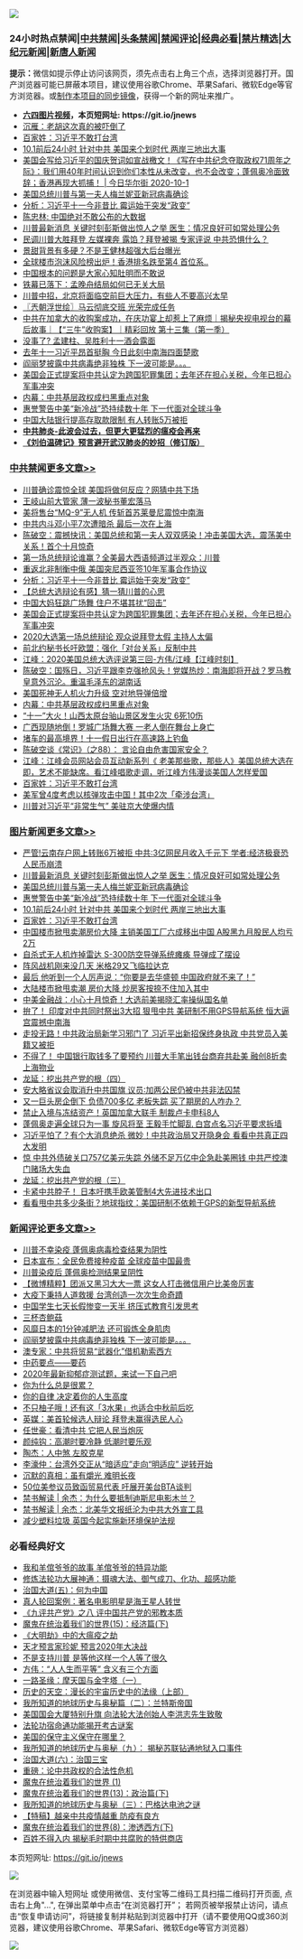 ![](https://raw.githubusercontent.com/fqnews/bnews/master/64photo/fqnews-qr.jpg)

<div id="tt">
<h3>24小时热点禁闻|<a href="#%E4%B8%AD%E5%85%B1%E7%A6%81%E9%97%BB%E6%9B%B4%E5%A4%9A%E6%96%87%E7%AB%A0">中共禁闻</a>|<a href="#%E5%9B%BE%E7%89%87%E6%96%B0%E9%97%BB%E6%9B%B4%E5%A4%9A%E6%96%87%E7%AB%A0">头条禁闻</a>|<a href="#%E6%96%B0%E9%97%BB%E8%AF%84%E8%AE%BA%E6%9B%B4%E5%A4%9A%E6%96%87%E7%AB%A0">禁闻评论|<a href="#%E5%BF%85%E7%9C%8B%E7%BB%8F%E5%85%B8%E5%A5%BD%E6%96%87">经典必看|<a href="/video.md#%E7%A6%81%E7%89%87%E7%B2%BE%E9%80%89">禁片精选</a>|<a href="https://github.com/fqnews/djy/blob/master/gb/nf1351518.md#1">大纪元新闻</a>|<a href="https://github.com/fqnews/ntdtv/blob/master/gb/prog204.md#1">新唐人新闻</a></h3>
<div><b>提示：</b>微信如提示停止访问该网页，须先点击右上角三个点，选择浏览器打开。国产浏览器可能已屏蔽本项目，建议使用谷歌Chrome、苹果Safari、微软Edge等官方浏览器。或<a href="https://github.com/fqnews/bnews/blob/master/%E5%88%B6%E4%BD%9Cgit%E7%A6%81%E9%97%BB%E9%95%9C%E5%83%8F.md">制作本项目的同步镜像</a>，获得一个新的网址来推广。</div>
<ul>
<li><b><a href="http://d1.bdrive.tk/64.mp4" target="_blank">六四图片视频</a>，本页短网址: https://git.io/jnews</b></li>
<li><a href="/baitai/20201002/1406631.md">沉雁：老胡这次真的被吓倒了</a></li>
<li><a href="/comments/20201001/1406207.md">百家姓：习近平不敢打台湾</a></li>
<li><a href="/topimagenews/20201001/1406564.md">10.1前后24小时 针对中共 美国来个划时代 两岸三地出大事</a></li>
<li><a href="/bannedvideo/20201002/1406571.md">美国会写给习近平的国庆贺词如宣战檄文！《写在中共纪念夺取政权71周年之际》：我们用40年时间认识到你们本性从未改变，也不会改变；蓬佩奥冷面致辞；香港再现大抓捕！ | 今日华尔街 2020-10-1</a></li>
<li><a href="/topimagenews/20201002/1406869.md">美国总统川普与第一夫人梅兰妮亚新冠病毒确诊</a></li>
<li><a href="/cbnews/20201002/1406876.md">分析：习近平十一今非昔比 霉运始于突发“政变”</a></li>
<li><a href="/baitai/20201002/1406694.md">陈忠林: 中国绝对不敢公布的大数据</a></li>
<li><a href="/topimagenews/20201002/1406915.md">川普最新消息 关键时刻彭斯做出惊人之举 医生：情况良好可如常处理公务</a></li>
<li><a href="/cnnews/20201001/1406473.md">民调川普大胜拜登 左媒裸奔 露馅？拜登被揭 专家评说 中共恐惧什么？</a></li>
<li><a href="/yule/20201002/1406730.md">景甜背景有多硬？不是王健林超强大后台曝光</a></li>
<li><a href="/cnnews/20201002/1406622.md">全球楼市泡沫风险榜出炉！香港排名跌至第4 首位系..</a></li>
<li><a href="/baitai/20201002/1406632.md">中国根本的问题是大家心知肚明而不敢说</a></li>
<li><a href="/ssgc/20201002/1406633.md">铁幕已落下：孟晚舟结局如何已无关大局</a></li>
<li><a href="/bannedvideo/20201002/1406898.md">川普中招，北京将面临空前巨大压力，有些人不要高兴太早</a></li>
<li><a href="/ssgc/20201002/1406630.md">〖兲朝浮世绘〗马云彻底交班 光荣完成任务</a></li>
<li><a href="/bannedvideo/20201002/1406702.md">中共在加拿大的收购案成功，在庆功宴上却惹上了麻烦｜揭秘央视电视台的幕后故事｜【“三牛”收购案】｜精彩回放 第十三集（第一季）</a></li>
<li><a href="/baitai/20201001/1406505.md">没事了? 孟建柱、吴胜利十一酒会露面</a></li>
<li><a href="/headline/20201002/1406709.md">去年十一习近平昂首挺胸 今日此刻中南海四面楚歌</a></li>
<li><a href="/comments/20201002/1406866.md">阎丽梦披露中共病毒绝非独株 下一波可能是。。。</a></li>
<li><a href="/cbnews/20201002/1406797.md">美国会正式提案将中共认定为跨国犯罪集团；去年还在担心关税，今年已担心军事冲突</a></li>
<li><a href="/cbnews/20201002/1406638.md">内幕：中共基层政权成扫黑重点对象</a></li>
<li><a href="/topimagenews/20201001/1406565.md">惠誉警告中美“新冷战”恐持续数十年 下一代面对全球斗争</a></li>
<li><a href="/comments/20201002/1406701.md">中国大陆银行提高存取款限制 有人转账5万被拒</a></li>
<li><b><a href="/comments/20200211/1275071.md" target="_blank">中共肺炎-此波会过去，但更大更猛烈的瘟疫会再来</a></b></li>
<li><b><a href="/comments/20200207/1272816.md" target="_blank">《刘伯温碑记》预言避开武汉肺炎的妙招（修订版）</a></b></li>
</ul>
</div>

<div class="catlist">
<h3><a href="/cbnews/" target="_blank">中共禁闻</a><span><a href="/cbnews/" target="_blank" rel="nofollow">更多文章>></a></span></h3>
<ul>
<li><a href="/cbnews/20201002/1407009.md" target="_blank">川普确诊震惊全球 美国将做何反应？网猜中共下场</a></li>
<li><a href="/cbnews/20201002/1406946.md" target="_blank">王岐山前大管家 薄一波秘书董宏落马</a></li>
<li><a href="/cbnews/20201002/1406937.md" target="_blank">美将售台“MQ-9”无人机 传斩首苏莱曼尼震惊中南海</a></li>
<li><a href="/cbnews/20201002/1406936.md" target="_blank">中共内斗邓小平7次遭暗杀 最后一次在上海</a></li>
<li><a href="/cbnews/20201002/1406920.md" target="_blank">陈破空：震撼快讯：美国总统和第一夫人双双感染！冲击美国大选，震荡美中关系！首个十月惊奇</a></li>
<li><a href="/cbnews/20201002/1406905.md" target="_blank">第一场总统辩论谁赢？全美最大西语频道过半观众：川普</a></li>
<li><a href="/cbnews/20201002/1406893.md" target="_blank">重返北非制衡中俄 美国突尼西亚签10年军事合作协议</a></li>
<li><a href="/cbnews/20201002/1406876.md" target="_blank">分析：习近平十一今非昔比 霉运始于突发“政变”</a></li>
<li><a href="/cbnews/20201002/1406811.md" target="_blank">【总统大选辩论有感】猜一猜川普的心思</a></li>
<li><a href="/cbnews/20201002/1406870.md" target="_blank">中国大妈狂跳广场舞 住户不堪其扰“回击”</a></li>
<li><a href="/cbnews/20201002/1406797.md" target="_blank">美国会正式提案将中共认定为跨国犯罪集团；去年还在担心关税，今年已担心军事冲突</a></li>
<li><a href="/cbnews/20201002/1406814.md" target="_blank">2020大选第一场总统辩论 观众说拜登太假 主持人太偏</a></li>
<li><a href="/cbnews/20201002/1406857.md" target="_blank">前北约秘书长吁欧盟：强化「对台关系」反制中共</a></li>
<li><a href="/cbnews/20201002/1406855.md" target="_blank">江峰：2020美国总统大选评说第三回-方伟/江峰【江峰时刻】</a></li>
<li><a href="/cbnews/20201002/1406679.md" target="_blank">陈破空：国殇日，习近平跟李克强抢风头！党媒热炒：南海即将开战？罗马教皇意外沉沦。重温毛泽东的湖南话</a></li>
<li><a href="/cbnews/20201002/1406649.md" target="_blank">美国死神无人机火力升级 空对地导弹倍增</a></li>
<li><a href="/cbnews/20201002/1406638.md" target="_blank">内幕：中共基层政权成扫黑重点对象</a></li>
<li><a href="/cbnews/20201002/1406637.md" target="_blank">“十一”大火！山西太原台骀山景区发生火灾 6死10伤</a></li>
<li><a href="/cbnews/20201002/1406636.md" target="_blank">广西现随地倒！罗城广场舞大赛 一老人倒在舞台上身亡</a></li>
<li><a href="/cbnews/20201002/1406635.md" target="_blank">堵车的最高境界！十一假日出行在高速路上钓鱼</a></li>
<li><a href="/cbnews/20201002/1406606.md" target="_blank">陈破空谈《常识》（之88）： 言论自由危害国家安全？</a></li>
<li><a href="/cbnews/20201002/1406595.md" target="_blank">江峰：江峰会员网站会员互动新系列《 老美那些歌，那些人》美国总统大选在即，艺术不能缺席。看江峰唱歌走调，听江峰方伟漫谈美国人怎样爱国</a></li>
<li><a href="/comments/20201001/1406207.md" target="_blank">百家姓：习近平不敢打台湾</a></li>
<li><a href="/cbnews/20201001/1406432.md" target="_blank">美军曾4度考虑以核弹攻击中国！其中2次「牵涉台湾」</a></li>
<li><a href="/cbnews/20201001/1406406.md" target="_blank">川普对习近平“非常生气” 美驻京大使爆内情</a></li>

</ul>
</div>
<div class="catlist">
<h3><a href="/topimagenews/" target="_blank">图片新闻</a><span><a href="/topimagenews/" target="_blank" rel="nofollow">更多文章>></a></span></h3>
<ul>
<li><a href="/topimagenews/20201002/1406986.md" target="_blank">严管!云南存户网上转账6万被拒 中共:3亿网民月收入千元下 学者:经济极衰恐人民币崩溃</a></li>
<li><a href="/topimagenews/20201002/1406915.md" target="_blank">川普最新消息 关键时刻彭斯做出惊人之举 医生：情况良好可如常处理公务</a></li>
<li><a href="/topimagenews/20201002/1406869.md" target="_blank">美国总统川普与第一夫人梅兰妮亚新冠病毒确诊</a></li>
<li><a href="/topimagenews/20201001/1406565.md" target="_blank">惠誉警告中美“新冷战”恐持续数十年 下一代面对全球斗争</a></li>
<li><a href="/topimagenews/20201001/1406564.md" target="_blank">10.1前后24小时 针对中共 美国来个划时代 两岸三地出大事</a></li>
<li><a href="/comments/20201001/1406207.md" target="_blank">百家姓：习近平不敢打台湾</a></li>
<li><a href="/topimagenews/20201001/1406461.md" target="_blank">中国楼市掀甩卖潮房价大降 主销美国工厂六成移出中国 A股黑九月股民人均亏2万</a></li>
<li><a href="/topimagenews/20201001/1406292.md" target="_blank">自杀式无人机炸掉雷达 S-300防空导弹系统瘫痪 导弹成了摆设</a></li>
<li><a href="/topimagenews/20201001/1406206.md" target="_blank">阵风战机刚来没几天 米格29又飞临拉达克</a></li>
<li><a href="/topimagenews/20201001/1406146.md" target="_blank">最后 他听到一个人厉声说：“你要是去华盛顿 中国政府就不来了！”</a></li>
<li><a href="/topimagenews/20201001/1406033.md" target="_blank">大陆楼市掀甩卖潮 房价大降 炒房客按捺不住加入其中</a></li>
<li><a href="/topimagenews/20201001/1406004.md" target="_blank">中美金融战：小心十月惊奇！大选前美揭晓汇率操纵国名单</a></li>
<li><a href="/topimagenews/20200930/1405966.md" target="_blank">拚了！ 印度对中共同时祭出3大招 狠甩中共 美研制不用GPS导航系统 恒大逼宫震撼中南海</a></li>
<li><a href="/topimagenews/20200930/1405907.md" target="_blank">走投无路！中共政治局新学习邪门了 习近平出新招保终身执政 中共党员入美籍又被拒</a></li>
<li><a href="/topimagenews/20200930/1405855.md" target="_blank">不得了！ 中国银行取钱多了要预约 川普大手笔出钱台商弃共赴美 融创8折卖上海物业</a></li>
<li><a href="/comments/20200930/1405812.md" target="_blank">龙延：挖出共产党的根（四）</a></li>
<li><a href="/topimagenews/20200930/1405725.md" target="_blank">安大略省议会取消升中共国旗 议员∶加两公民仍被中共非法囚禁</a></li>
<li><a href="/topimagenews/20200930/1405724.md" target="_blank">又一巨头房企倒下 负债700多亿 老板失踪 买了期房的人咋办？</a></li>
<li><a href="/topimagenews/20200930/1405637.md" target="_blank">禁止入境与冻结资产！英国加拿大联手 制裁卢卡申科8人</a></li>
<li><a href="/topimagenews/20200929/1405347.md" target="_blank">蓬佩奥走遍全球只为一事 旋风将至 王毅手忙脚乱 白宫点名习近平要求拆墙</a></li>
<li><a href="/topimagenews/20200929/1405312.md" target="_blank">习近平怕了？有个大消息绝杀 微妙！中共政治局又开隐身会 看看中共真正四大发明</a></li>
<li><a href="/topimagenews/20200929/1405304.md" target="_blank">惊 中共外债破关口757亿美元失踪 外储不足万亿中企急赴美圈钱 中共严控澳门赌场大失血</a></li>
<li><a href="/comments/20200929/1405201.md" target="_blank">龙延：挖出共产党的根（三）</a></li>
<li><a href="/topimagenews/20200929/1405005.md" target="_blank">卡紧中共脖子！ 日本吁携手欧美管制4大先进技术出口</a></li>
<li><a href="/topimagenews/20200929/1404980.md" target="_blank">看看甩中共多少条街？地球指纹：美国研制不依赖于GPS的新型导航系统</a></li>

</ul>
</div>
<div class="catlist">
<h3><a href="/comments/" target="_blank">新闻评论</a><span><a href="/comments/" target="_blank" rel="nofollow">更多文章>></a></span></h3>
<ul>
<li><a href="/comments/20201002/1406998.md" target="_blank">川普不幸染疫 蓬佩奥病毒检查结果为阴性</a></li>
<li><a href="/comments/20201002/1406997.md" target="_blank">日本宣布：全民免费接种疫苗 全球疫苗中国最贵</a></li>
<li><a href="/comments/20201002/1406996.md" target="_blank">川普染疫后 蓬佩奥检测结果呈阴性</a></li>
<li><a href="/comments/20201002/1406965.md" target="_blank">【微博精粹】团派又黑习大大一票 这女人打击微信用户比美帝厉害</a></li>
<li><a href="/comments/20201002/1406938.md" target="_blank">大疫下秉持人道救援 台湾创造一次次生命奇蹟</a></li>
<li><a href="/comments/20201002/1406918.md" target="_blank">中国学生七天长假惨变一天半 挤压式教育引发思考</a></li>
<li><a href="/comments/20201002/1406912.md" target="_blank">三杯杏鲍菇</a></li>
<li><a href="/comments/20201002/1406877.md" target="_blank">风靡日本的1分钟减肥法 还可锻炼全身肌肉</a></li>
<li><a href="/comments/20201002/1406866.md" target="_blank">阎丽梦披露中共病毒绝非独株 下一波可能是。。。</a></li>
<li><a href="/comments/20201002/1406864.md" target="_blank">澳专家：中共将贸易“武器化”借机勒索西方</a></li>
<li><a href="/comments/20201002/1406853.md" target="_blank">中药要点——要药</a></li>
<li><a href="/comments/20201002/1406852.md" target="_blank">2020年最新抑郁症测试题，来试一下自己吧</a></li>
<li><a href="/comments/20201002/1406851.md" target="_blank">你为什么总是很累？</a></li>
<li><a href="/comments/20201002/1406850.md" target="_blank">你的自律 决定着你的人生高度</a></li>
<li><a href="/comments/20201002/1406849.md" target="_blank">不只柚子哦！还有这「3水果」也适合中秋前后吃</a></li>
<li><a href="/comments/20201002/1406840.md" target="_blank">英媒：美首轮候选人辩论 拜登未赢得选民人心</a></li>
<li><a href="/comments/20201002/1406804.md" target="_blank">任世豪：看清中共 它把人民当炮灰</a></li>
<li><a href="/comments/20201002/1406803.md" target="_blank">颜纯钩：高潮时要冷静 低潮时要乐观</a></li>
<li><a href="/comments/20201002/1406792.md" target="_blank">陶杰：人中煞 左胶克星</a></li>
<li><a href="/comments/20201002/1406791.md" target="_blank">李濠仲：台湾外交正从“暗适应”走向“明适应” 逆转开始</a></li>
<li><a href="/comments/20201002/1406790.md" target="_blank">沉默的真相：虽有爝光 难明长夜</a></li>
<li><a href="/comments/20201002/1406749.md" target="_blank">50位美参议员致函贸易代表 吁展开美台BTA谈判</a></li>
<li><a href="/comments/20201002/1406732.md" target="_blank">禁书解读 | 余杰：为什么要抵制迪斯尼电影木兰？</a></li>
<li><a href="/comments/20201002/1406731.md" target="_blank">禁书解读 | 余杰：北美华文报纸沦为中共大外宣工具</a></li>
<li><a href="/comments/20201002/1406706.md" target="_blank">减少塑料垃圾 英国今起实施新环境保护法规</a></li>

</ul>
</div>

<div class="catlist">
<h3>必看经典好文</h3>
<ul>
<li><a href="/tculture/20200917/1398046.md" target="_blank">我和羊倌爷爷的故事 羊倌爷爷的特异功能</a></li>
<li><a href="/comments/20191203/1234383.md" target="_blank">修炼法轮功大展神通：摄魂大法、御气成刀、化功、超感功能</a></li>
<li><a href="/cbnews/20180311/913065.md" target="_blank">治国大道(五)：何为中国</a></li>
<li><a href="/comments/20200523/1332915.md" target="_blank">真人轮回案例：著名电影明星是海王星人转世</a></li>
<li><a href="/bookonline/20131116/201047.md" target="_blank">《九评共产党》之八 评中国共产党的邪教本质</a></li>
<li><a href="/topimagenews/20180610/955499.md" target="_blank">魔鬼在统治着我们的世界(15)：经济篇(下)</a></li>
<li><a href="/comments/20200203/1269785.md" target="_blank">《大明劫》中的大瘟疫之劫</a></li>
<li><a href="/topimagenews/20200513/1327828.md" target="_blank">天才预言家珍妮 预言2020年大决战</a></li>
<li><a href="/comments/20200716/1361654.md" target="_blank">不是支持川普 是等他这样一个人等了很久</a></li>
<li><a href="/comments/20200720/1363377.md" target="_blank">方伟：“人人生而平等” 含义有三个方面</a></li>
<li><a href="/tculture/20160806/568214.md" target="_blank">一路圣缘：摩天国与金字塔（一）</a></li>
<li><a href="/tculture/20121025/73065.md" target="_blank">历史的天空：漫长的宇宙历史中的法缘（上部）</a></li>
<li><a href="/tculture/xiulian/20170614/774347.md" target="_blank">我所知道的地球历史与奥秘篇（二）：兰特斯帝国</a></li>
<li><a href="/comments/20200516/1329276.md" target="_blank">美国国会大厦特别升旗 向法轮大法创始人李洪志先生致敬</a></li>
<li><a href="/tculture/20121025/73079.md" target="_blank">法轮功宿命通功能揭开考古谜案</a></li>
<li><a href="/lifebaike/20200520/1331379.md" target="_blank">美国的保守主义保守在哪里？</a></li>
<li><a href="/topimagenews/20180325/919134.md" target="_blank">我所知道的地球历史与奥秘（九）： 揭秘苏联钻通地狱入口事件</a></li>
<li><a href="/cbnews/20180312/913459.md" target="_blank">治国大道(六)：治国三宝</a></li>
<li><a href="/comments/20200705/783271.md" target="_blank">重磅：论中共政权的合法性危机</a></li>
<li><a href="/topimagenews/20180519/944624.md" target="_blank">魔鬼在统治着我们的世界 (1)</a></li>
<li><a href="/topimagenews/20180602/951960.md" target="_blank">魔鬼在统治着我们的世界(13)：政治篇(下)</a></li>
<li><a href="/tculture/xiulian/20170726/797589.md" target="_blank">我所知道的地球历史与奥秘（三）：巴格达电池之谜</a></li>
<li><a href="/comments/20200424/1318689.md" target="_blank">【特稿】越亲中共疫情越重 防疫有良方</a></li>
<li><a href="/topimagenews/20180527/948714.md" target="_blank">魔鬼在统治着我们的世界(8)：渗透西方(下)</a></li>
<li><a href="/lifebaike/20200711/1358994.md" target="_blank">百姓不得入内 揭秘毛时期中共腐败的特供商店</a></li>

</ul>
</div>

本页短网址: https://git.io/jnews

![](https://raw.githubusercontent.com/fqnews/bnews/master/64photo/fqnews-qr.jpg)

在浏览器中输入短网址 或使用微信、支付宝等二维码工具扫描二维码打开页面, 点击右上角"...", 在弹出菜单中点击“在浏览器打开”； 若网页被举报禁止访问，请点击“恢复申请访问”，将链接复制并粘贴到浏览器中打开（请不要使用QQ或360浏览器，建议使用谷歌Chrome、苹果Safari、微软Edge等官方浏览器）

![](https://raw.githubusercontent.com/fqnews/bnews/master/64photo/wx.jpg)